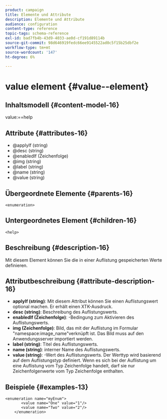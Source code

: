 ```yaml
---
product: campaign
title: Elemente und Attribute
description: Elemente und Attribute
audience: configuration
content-type: reference
topic-tags: schema-reference
exl-id: bad7fb4b-43d9-4033-ae0d-cf191d89114b
source-git-commit: 98d646919fedc66ee9145522ad0c5f15b25dbf2e
workflow-type: tm+mt
source-wordcount: '147'
ht-degree: 6%

---
```


# value element {#value--element}

## Inhaltsmodell {#content-model-16}

value:==help

## Attribute {#attributes-16}

* @applyIf (string)
* @desc (string)
* @enabledIf (Zeichenfolge)
* @img (string)
* @label (string)
* @name (string)
* @value (string)

## Übergeordnete Elemente {#parents-16}

`<enumeration>`

## Untergeordnetes Element {#children-16}

`<help>`

## Beschreibung {#description-16}

Mit diesem Element können Sie die in einer Auflistung gespeicherten Werte definieren.

## Attributbeschreibung {#attribute-description-16}

* **applyIf (string)**: Mit diesem Attribut können Sie einen Auflistungswert optional machen. Er erhält einen XTK-Ausdruck.
* **desc (string)**: Beschreibung des Auflistungswerts.
* **enabledIf (Zeichenfolge)**: -Bedingung zum Aktivieren des Auflistungswerts.
* **img (Zeichenfolge)**: Bild, das mit der Auflistung im Formular &quot;namespace:image_name&quot;verknüpft ist. Das Bild muss auf den Anwendungsserver importiert werden.
* **label (string)**: Titel des Auflistungswerts.
* **name (string)**: interner Name des Auflistungswerts.
* **value (string)**: -Wert des Auflistungswerts. Der Werttyp wird basierend auf dem Auflistungstyp definiert. Wenn es sich bei der Auflistung um eine Auflistung vom Typ Zeichenfolge handelt, darf sie nur Zeichenfolgenwerte vom Typ Zeichenfolge enthalten.

## Beispiele {#examples-13}

```
<enumeration name="myEnum">
       <value name="One" value="1"/>
       <value name="Two" value="2"/>
    </enumeration>
```
